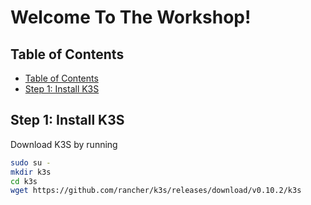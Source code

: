 # Welcome To The Workshop!

## Table of Contents

- [Table of Contents](#table-of-contents)
- [Step 1: Install K3S](#step-1-install-k3s)

## Step 1: Install K3S

Download K3S by running

```bash
sudo su -
mkdir k3s
cd k3s
wget https://github.com/rancher/k3s/releases/download/v0.10.2/k3s
```